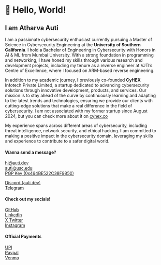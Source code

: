 
# 👋  Hello, World! 
## I am Atharva Auti 

I am a passionate cybersecurity enthusiast currently pursuing a Master of Science in Cybersecurity Engineering at the **University of Southern California**. I hold a Bachelor of Engineering in Cybersecurity with Honors in AI & ML from Mumbai University. With a strong foundation in programming and networking, I have honed my skills through various research and development projects, including my tenure as a reverse engineer at VJTI’s Centre of Excellence, where I focused on ARM-based reverse engineering.

In addition to my academic journey, I previously co-founded **CyHEX** Infotech Private Limited, a startup dedicated to advancing cybersecurity solutions through innovative development, products, and services. Our mission is to stay ahead of the curve by continuously learning and adapting to the latest trends and technologies, ensuring we provide our clients with cutting-edge solutions that make a real difference in the field of cybersecurity. I am not associated with my former startup since August 2024, but you can check more about it on [cyhex.co](https://cyhex.co)

My experience spans across different areas of cybersecurity, including threat intelligence, network security, and ethical hacking. I am committed to making a positive impact in the cybersecurity domain, leveraging my skills and experience to contribute to a safer digital world.



#### Wanna send a message?

[hi@auti.dev](mailto:hi@auti.dev)  
[auti@usc.edu](mailto:auti@usc.edu)  
[PGP Key (0x464BE522C38F9850)](../auti.pub)

[Discord (auti.dev)](https://discordapp.com/channels/@me/631478564411146262/)  
[Telegram](https://t.me/aatharvauti)

#### Check out my socials!

[GitHub](https://github.com/aatharvauti)  
[LinkedIn](https://linkedin.com/in/auti)  
[X Twitter](https://x.com/aatharvauti)  
[Instagram](https://instagram.com/aatharvauti)

#### Official Payments

[UPI](upi://pay?pa=auti@sbi)  
[Paypal](https://paypal.me/aatharvauti)  
[Venmo](https://venmo.com/u/aatharvauti)
